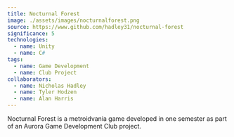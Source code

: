 ```yaml
---
title: Nocturnal Forest
image: ./assets/images/nocturnalforest.png
source: https://www.github.com/hadley31/nocturnal-forest
significance: 5
technologies:
  - name: Unity
  - name: C#
tags:
  - name: Game Development
  - name: Club Project
collaborators:
  - name: Nicholas Hadley
  - name: Tyler Hodzen
  - name: Alan Harris
---
```


Nocturnal Forest is a metroidvania game developed in one semester as part of an Aurora Game Development Club project.